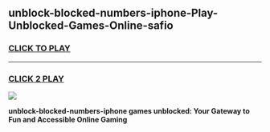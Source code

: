 
## unblock-blocked-numbers-iphone-Play-Unblocked-Games-Online-safio
<h3>
<a href="https://premium76.site?title=unblock-blocked-numbers-iphone&ref=25A">CLICK TO PLAY</a></h3>
<hr>

<h3>
<a href="https://premium76.site?title=unblock-blocked-numbers-iphone&ref=25A">CLICK 2 PLAY</a>
  
</h3>

<a href="https://premium76.site?title=unblock-blocked-numbers-iphone&ref=25A"><img src="https://clearcache.store/games.png"></a>


**unblock-blocked-numbers-iphone games unblocked: Your Gateway to Fun and Accessible Online Gaming**
